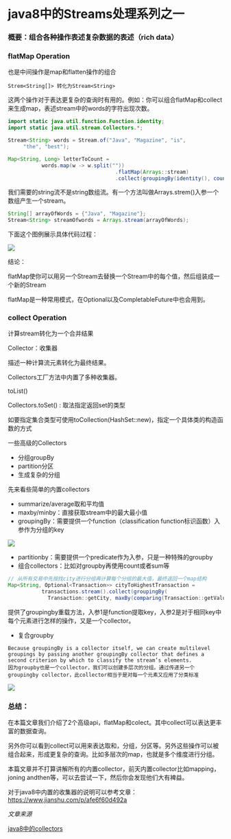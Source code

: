 # java8中的Streams处理系列之一

### 概要：组合各种操作表述复杂数据的表述（rich data）

### flatMap Operation

也是中间操作是map和flatten操作的组合

```
Strem<String[]> 转化为Stream<String>

```

这两个操作对于表达更复杂的查询时有用的。例如：你可以组合flatMap和collect来生成map，表述stream中的words的字符出现次数。

```java
import static java.util.function.Function.identity;
import static java.util.stream.Collectors.*;

Stream<String> words = Stream.of("Java", "Magazine", "is", 
     "the", "best");

Map<String, Long> letterToCount =
           words.map(w -> w.split(""))
                                   .flatMap(Arrays::stream)
                                   .collect(groupingBy(identity(), counting()));
```



我们需要的string流不是string数组流。有一个方法叫做Arrays.strem()入参一个数组产生一个stream。

```java
String[] arrayOfWords = {"Java", "Magazine"};
Stream<String> streamOfwords = Arrays.stream(arrayOfWords);
```

下面这个图例展示具体代码过程：

![](https://www.oracle.com/ocom/groups/public/@otn/documents/digitalasset/2228346.jpg)



结论：

flatMap使你可以用另一个Stream去替换一个Stream中的每个值，然后组装成一个新的Stream

flatMap是一种常用模式，在Optional以及CompletableFuture中也会用到。





### collect Operation

计算stream转化为一个合并结果

Collector：收集器

描述一种计算流元素转化为最终结果。

Collectors工厂方法中内置了多种收集器。

toList()

Collectors.toSet() : 取法指定返回set的类型

如要指定集合类型可使用toCollection(HashSet::new)，指定一个具体类的构造函数的方式

一些高级的Collectors

- 分组groupBy
- partition分区
- 生成复杂的分组



先来看些简单的内置collectors

- summarize/average取和平均值
- maxby/minby：直接获取stream中的最大最小值
- groupingBy：需要提供一个function（classification function标识函数）入参作为分组的key

![](https://www.oracle.com/ocom/groups/public/@otn/documents/digitalasset/2228348.jpg)



- partitionby：需要提供一个predicate作为入参，只是一种特殊的groupby
- 组合collectors：比如对groupby再使用count或者sum等

```java
// 从所有交易中先按找city进行分组再计算每个分组的最大值，最终返回一个map结构
Map<String, Optional<Transaction>> cityToHighestTransaction = 
           transactions.stream().collect(groupingBy(
             Transaction::getCity, maxBy(comparing(Transaction::getValue))));
```

提供了groupingby重载方法，入参1是function提取key，入参2是对于相同key中每个元素进行怎样的操作，又是一个collector。

- 复合groupby

```
Because groupingBy is a collector itself, we can create multilevel groupings by passing another groupingBy collector that defines a second criterion by which to classify the stream’s elements.
因为groupby也是一个collector，我们可以创建多层次的分组。通过传递另一个groupingby collector，此collector相当于是对每一个元素又应用了分类标准
```



![](https://www.oracle.com/ocom/groups/public/@otn/documents/digitalasset/2228349.jpg)

### 总结：

在本篇文章我们介绍了2个高级api，flatMap和colect。其中collect可以表达更丰富的数据查询。

另外你可以看到collect可以用来表达取和，分组，分区等。另外这些操作可以被组合起来，形成更复杂的查询。比如多层次的map，也就是多个维度进行分组。

本篇文章并不打算讲解所有的内置collector，前天内置collector比如mapping，joning  andthen等，可以去尝试一下，然后你会发现他们大有裨益。



对于java8中内置的收集器的说明可以参考文章：https://www.jianshu.com/p/afe6f60d492a



*文章来源* 

[Part 2: Processing Data with Java SE 8 Streams]: https://www.oracle.com/technical-resources/articles/java/architect-streams-pt2.html

[java8中的collectors](https://www.jianshu.com/p/afe6f60d492a)

